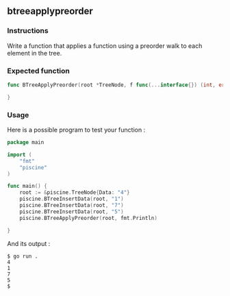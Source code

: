 ## btreeapplypreorder

### Instructions

Write a function that applies a function using a preorder walk to each element in the tree.

### Expected function

```go
func BTreeApplyPreorder(root *TreeNode, f func(...interface{}) (int, error)) {

}
```

### Usage

Here is a possible program to test your function :

```go
package main

import (
	"fmt"
	"piscine"
)

func main() {
	root := &piscine.TreeNode{Data: "4"}
	piscine.BTreeInsertData(root, "1")
	piscine.BTreeInsertData(root, "7")
	piscine.BTreeInsertData(root, "5")
	piscine.BTreeApplyPreorder(root, fmt.Println)

}
```

And its output :

```console
$ go run .
4
1
7
5
$
```
